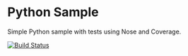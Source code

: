 Python Sample
=====================

Simple Python sample with tests using Nose and Coverage.

[![Build Status](https://apibeta.shippable.com/projects/5420089b76d0c288e441e5ee/badge?branchName=master)](https://appbeta.shippable.com/projects/5420089b76d0c288e441e5ee/builds/latest)
